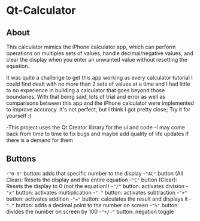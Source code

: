 # Qt-Calculator

## About
This calculator mimics the iPhone calculator app, which can perform operations on multiples sets of values, handle decimal/negative values, and clear the display when you enter an unwanted value without resetting the equation. 

It was quite a challenge to get this app working as every calculator tutorial I could find dealt with no more than 2 sets of values at a time and I had little to no experience in building a calculator that goes beyond those boundaries. With that being said, lots of trial and error as well as comparisons between this app and the iPhone calculator were implemented to improve accuracy. It's not perfect, but I think I got pretty close; Try it for yourself :) 

-This project uses the Qt Creator library for the ui and code
-I may come back from time to time to fix bugs and maybe add quality of life updates if there is a demand for them

## Buttons
-```"0-9"``` button: adds that specific number to the display 
-```"AC"``` button (All Clear): Resets the display and the entire equation
-```"C"``` button (Clear): Resets the display to 0 (not the equation!)
-```"/"``` button: activates division
-```"x"``` button: activates multiplication 
-```"-"``` button: activates subtraction
-```"+"``` button: activates addition
-```"="``` button: calculates the result and displays it
-```"."``` button: adds a decimal point to the number on screen
-```"%"``` button: divides the number on screen by 100
-```"+/-"``` button: negation toggle
